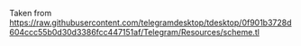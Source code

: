 Taken from https://raw.githubusercontent.com/telegramdesktop/tdesktop/0f901b3728d604ccc55b0d30d3386fcc447151af/Telegram/Resources/scheme.tl
